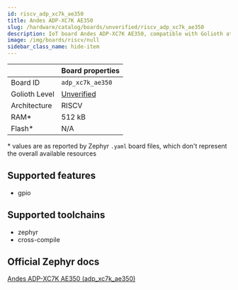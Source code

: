 ```yaml
---
id: riscv_adp_xc7k_ae350
title: Andes ADP-XC7K AE350
slug: /hardware/catalog/boards/unverified/riscv_adp_xc7k_ae350
description: IoT board Andes ADP-XC7K AE350, compatible with Golioth at unverified level.
image: /img/boards/riscv/null
sidebar_class_name: hide-item
---
```


[//]: # (This is an auto-generated file, do not edit! Changes to it will be lost upon re-generation)



|                | Board properties     |
| -------------  | -------------------- |
| Board ID       | `adp_xc7k_ae350` |
| Golioth Level  | [Unverified](/hardware#unverified-boards) |
| Architecture   | RISCV |
| RAM*           | 512 kB |
| Flash*         | N/A |

\* values are as reported by Zephyr `.yaml` board files, which don't represent the overall available resources



## Supported features

* gpio

## Supported toolchains

* zephyr
* cross-compile

## Official Zephyr docs

[Andes ADP-XC7K AE350 (adp_xc7k_ae350)](https://docs.zephyrproject.org/latest/boards/riscv/adp_xc7k_ae350/doc/index.html)
